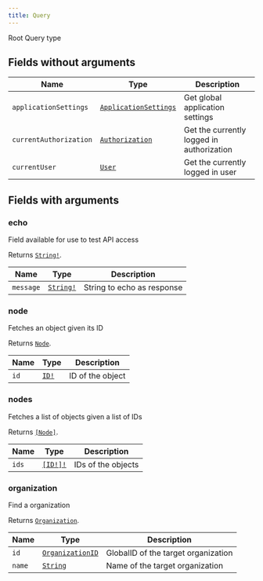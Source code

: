 ```yaml
---
title: Query
---
```


Root Query type

## Fields without arguments

| Name | Type | Description |
|------|------|-------------|
| `applicationSettings` | [`ApplicationSettings`](../object/applicationsettings.md) | Get global application settings |
| `currentAuthorization` | [`Authorization`](../union/authorization.md) | Get the currently logged in authorization |
| `currentUser` | [`User`](../object/user.md) | Get the currently logged in user |

## Fields with arguments

### echo

Field available for use to test API access

Returns [`String!`](../scalar/string.md).

| Name | Type | Description |
|------|------|-------------|
| `message` | [`String!`](../scalar/string.md) | String to echo as response |

### node

Fetches an object given its ID

Returns [`Node`](../interface/node.md).

| Name | Type | Description |
|------|------|-------------|
| `id` | [`ID!`](../scalar/id.md) | ID of the object |

### nodes

Fetches a list of objects given a list of IDs

Returns [`[Node]`](../interface/node.md).

| Name | Type | Description |
|------|------|-------------|
| `ids` | [`[ID!]!`](../scalar/id.md) | IDs of the objects |

### organization

Find a organization

Returns [`Organization`](../object/organization.md).

| Name | Type | Description |
|------|------|-------------|
| `id` | [`OrganizationID`](../scalar/organizationid.md) | GlobalID of the target organization |
| `name` | [`String`](../scalar/string.md) | Name of the target organization |
